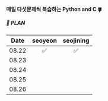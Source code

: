 #### 매일 다섯문제씩 복습하는 Python and C 🍀

##### 📌 PLAN 
|Date|seoyeon|seojining|
|:------:|:---:|:---:|
|08.22| ✅|✅ |
|08.23| | |
|08.24| | |
|08.25| | |
|08.26| | |
